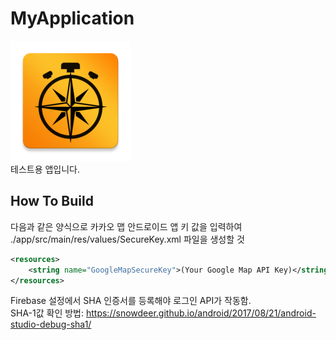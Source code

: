 # MyApplication
![ic_launcher](app/src/main/res/mipmap-xxxhdpi/ic_launcher.png)  
테스트용 앱입니다.
## How To Build
다음과 같은 양식으로 카카오 맵 안드로이드 앱 키 값을 입력하여 ./app/src/main/res/values/SecureKey.xml 파일을 생성할 것
```xml
<resources>
    <string name="GoogleMapSecureKey">(Your Google Map API Key)</string>
</resources>
```
Firebase 설정에서 SHA 인증서를 등록해야 로그인 API가 작동함.\
SHA-1값 확인 방법: https://snowdeer.github.io/android/2017/08/21/android-studio-debug-sha1/
